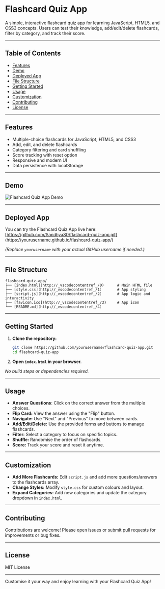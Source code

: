 # Flashcard Quiz App

A simple, interactive flashcard quiz app for learning JavaScript, HTML5, and CSS3 concepts. Users can test their knowledge, add/edit/delete flashcards, filter by category, and track their score.

---

## Table of Contents

- [Features](#features)
- [Demo](#demo)
- [Deployed App](#deployed-app)
- [File Structure](#file-structure)
- [Getting Started](#getting-started)
- [Usage](#usage)
- [Customization](#customization)
- [Contributing](#contributing)
- [License](#license)

---

## Features

- Multiple-choice flashcards for JavaScript, HTML5, and CSS3
- Add, edit, and delete flashcards
- Category filtering and card shuffling
- Score tracking with reset option
- Responsive and modern UI
- Data persistence with localStorage

---

## Demo

![Flashcard Quiz App Demo](./demo.gif)

---

## Deployed App

You can try the Flashcard Quiz App live here:  
[https://github.com/Sandhya80/flashcard-quiz-app.git](https://yourusername.github.io/flashcard-quiz-app/)

*(Replace `yourusername` with your actual GitHub username if needed.)*

---

## File Structure

```plaintext
flashcard-quiz-app/
├── [index.html](http://_vscodecontentref_/0)      # Main HTML file
├── [style.css](http://_vscodecontentref_/1)       # App styling
├── [script.js](http://_vscodecontentref_/2)       # App logic and interactivity
├── [favicon.ico](http://_vscodecontentref_/3)     # App icon 
└── [README.md](http://_vscodecontentref_/4)
```

---

## Getting Started

1. **Clone the repository:**

   ```bash
   git clone https://github.com/yourusername/flashcard-quiz-app.git
   cd flashcard-quiz-app
   ```

2. **Open `index.html` in your browser.**

_No build steps or dependencies required._

---

## Usage

- **Answer Questions:** Click on the correct answer from the multiple choices.
- **Flip Card:** View the answer using the "Flip" button.
- **Navigate:** Use "Next" and "Previous" to move between cards.
- **Add/Edit/Delete:** Use the provided forms and buttons to manage flashcards.
- **Filter:** Select a category to focus on specific topics.
- **Shuffle:** Randomise the order of flashcards.
- **Score:** Track your score and reset it anytime.

---

## Customization

- **Add More Flashcards:** Edit `script.js` and add more questions/answers to the flashcards array.
- **Change Styles:** Modify `style.css` for custom colours and layout.
- **Expand Categories:** Add new categories and update the category dropdown in `index.html`.

---

## Contributing

Contributions are welcome! Please open issues or submit pull requests for improvements or bug fixes.

---

## License

MIT License

---

Customise it your way and enjoy learning with your Flashcard Quiz App!
